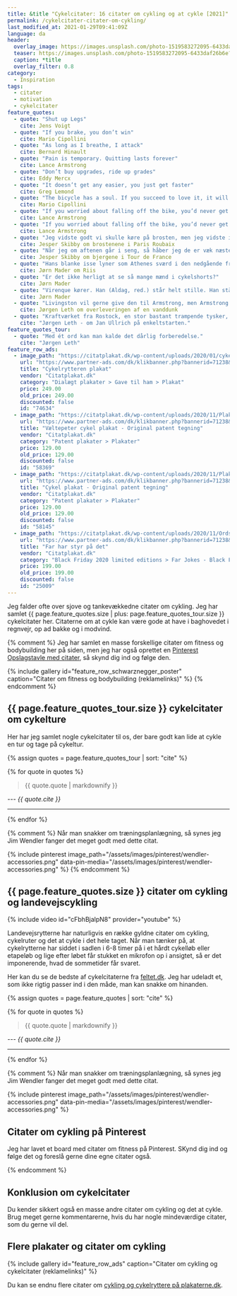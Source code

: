 ```yaml
---
title: &title "Cykelcitater: 16 citater om cykling og at cykle [2021]"
permalink: /cykelcitater-citater-om-cykling/
last_modified_at: 2021-01-29T09:41:09Z
language: da
header:
  overlay_image: https://images.unsplash.com/photo-1519583272095-6433daf26b6e?ixid=MXwxMjA3fDB8MHxwaG90by1wYWdlfHx8fGVufDB8fHw%3D&ixlib=rb-1.2.1&auto=format&fit=crop&w=1950&q=80
  teaser: https://images.unsplash.com/photo-1519583272095-6433daf26b6e?ixid=MXwxMjA3fDB8MHxwaG90by1wYWdlfHx8fGVufDB8fHw%3D&ixlib=rb-1.2.1&auto=format&fit=crop&w=400&q=80
  caption: *title
  overlay_filter: 0.8
category:
  - Inspiration
tags:
  - citater
  - motivation
  - cykelcitater
feature_quotes:
  - quote: "Shut up Legs"
    cite: Jens Voigt
  - quote: "If you brake, you don’t win"
    cite: Mario Cipollini
  - quote: "As long as I breathe, I attack"
    cite: Bernard Hinault 
  - quote: "Pain is temporary. Quitting lasts forever"
    cite: Lance Armstrong
  - quote: "Don’t buy upgrades, ride up grades"
    cite: Eddy Mercx
  - quote: "It doesn’t get any easier, you just get faster"
    cite: Greg Lemond
  - quote: "The bicycle has a soul. If you succeed to love it, it will give you emotions that you will never forget"
    cite: Mario Cipollini
  - quote: "If you worried about falling off the bike, you’d never get on"
    cite: Lance Armstrong
  - quote: "If you worried about falling off the bike, you’d never get on"
    cite: Lance Armstrong
  - quote: "Jeg vidste godt vi skulle køre på brosten, men jeg vidste ikke, de havde kylet dem ned fra en helikopter..."
    cite: Jesper Skibby om brostenene i Paris Roubaix
  - quote: "Når jeg om aftenen går i seng, så håber jeg de er væk næste morgen, men de er der sgu stadigvæk næste morgen..."
    cite: Jesper Skibby om bjergene i Tour de France
  - quote: "Hans blanke isse lyner som Athenes sværd i den nedgående franske aftensol"
    cite: Jørn Mader om Riis
  - quote: "Er det ikke herligt at se så mange mænd i cykelshorts?"
    cite: Jørn Mader
  - quote: "Virenque kører. Han (Aldag, red.) står helt stille. Han står stille som et tysk træ i Harzen"
    cite: Jørn Mader
  - quote: "Livingston vil gerne give den til Armstrong, men Armstrong vil hellere have den bagfra af Hamilton"
    cite: Jørgen Leth om overleveringen af en vanddunk
  - quote: "Kraftværket fra Rostock, en stor bastant trampende tysker, en torpedo, der skydes gennem luftrummet, en bombe af kraft, pløjer nærmest asfalten op, benene går som store stempler på den tyske maskine, en rullende bismarcksklump."
    cite: "Jørgen Leth - om Jan Ullrich på enkeltstarten." 
feature_quotes_tour:
  - quote: "Med ét ord kan man kalde det dårlig forberedelse."
    cite: "Jørgen Leth"
feature_row_ads:
  - image_path: "https://citatplakat.dk/wp-content/uploads/2020/01/cykelrytteren-plakaten-til-ham-eller-hende-der-cykler-i-klassisk-design.png"
    url: "https://www.partner-ads.com/dk/klikbanner.php?bannerid=71238&partnerid=28187&htmlurl=https://citatplakat.dk/gaveideer/gave-til-ham/cykelrytteren-plakat/"
    title: "Cykelrytteren plakat"
    vendor: "Citatplakat.dk"
    category: "Dialægt plakater > Gave til ham > Plakat"
    price: 249.00
    old_price: 249.00
    discounted: false
    id: "74634"
  - image_path: "https://citatplakat.dk/wp-content/uploads/2020/11/Plakat-med-tegning-af-cykel-PA10098.png"
    url: "https://www.partner-ads.com/dk/klikbanner.php?bannerid=71238&partnerid=28187&htmlurl=https://citatplakat.dk/plakater/vaeltepeter-cykel-patent-plakat/"
    title: "Væltepeter cykel plakat - Original patent tegning"
    vendor: "Citatplakat.dk"
    category: "Patent plakater > Plakater"
    price: 129.00
    old_price: 129.00
    discounted: false
    id: "58369"
  - image_path: "https://citatplakat.dk/wp-content/uploads/2020/11/Plakat-med-tegning-af-cykel-PA10072.png"
    url: "https://www.partner-ads.com/dk/klikbanner.php?bannerid=71238&partnerid=28187&htmlurl=https://citatplakat.dk/plakater/cykel-patent-plakat/"
    title: "Cykel plakat - Original patent tegning"
    vendor: "Citatplakat.dk"
    category: "Patent plakater > Plakater"
    price: 129.00
    old_price: 129.00
    discounted: false
    id: "58145"
  - image_path: "https://citatplakat.dk/wp-content/uploads/2020/11/Ordspil-plakat-cykelstyr-HI00054GR.png"
    url: "https://www.partner-ads.com/dk/klikbanner.php?bannerid=71238&partnerid=28187&htmlurl=https://citatplakat.dk/plakater/far-jokes/far-har-styr-paa-det/"
    title: "Far har styr på det"
    vendor: "Citatplakat.dk"
    category: "Black Friday 2020 limited editions > Far Jokes - Black Friday limited > Gave til far > Gavehit > Plakater > Plakater med far jokes"
    price: 199.00
    old_price: 199.00
    discounted: false
    id: "25009"
---
```


Jeg falder ofte over sjove og tankevækkedne citater om cykling. Jeg har samlet {{ page.feature_quotes.size | plus: page.feature_quotes_tour.size }} cykelcitater her. Citaterne om at cykle kan være gode at have i baghovedet i regnvejr, op ad bakke og i modvind.

{% comment %}
Jeg har samlet en masse forskellige citater om fitness og bodybuilding her på siden, men jeg har også oprettet en [Pinterest Opslagstavle med citater](https://pin.it/6VHPDcC), så skynd dig ind og følge den.

{% include gallery id="feature_row_schwarznegger_poster" caption="Citater om fitness og bodybuilding (reklamelinks)" %}
{% endcomment %}

## {{ page.feature_quotes_tour.size }} cykelcitater om cykelture

Her har jeg samlet nogle cykelcitater til os, der bare godt kan lide at cykle en tur og tage på cykeltur.

{% assign quotes = page.feature_quotes_tour | sort: "cite" %}

{% for quote in quotes %}
> {{ quote.quote | markdownify }}

--- <cite>{{ quote.cite }}</cite>

***
{% endfor %}

{% comment %}
Når man snakker om træningsplanlægning, så synes jeg Jim Wendler fanger det meget godt med dette citat.

{% include pinterest image_path="/assets/images/pinterest/wendler-accessories.png" data-pin-media="/assets/images/pinterest/wendler-accessories.png" %}
{% endcomment %}

## {{ page.feature_quotes.size }} citater om cykling og landevejscykling

{% include video id="cFbhBjalpN8" provider="youtube" %}

Landevejsrytterne har naturligvis en række gyldne citater om cykling, cykelruter og det at cykle i det hele taget. Når man tænker på, at cykelrytterne har siddet i sadlen i 6-8 timer på i et hårdt cykelløb eller etapeløb og lige efter løbet får stukket en mikrofon op i ansigtet, så er det imponerende, hvad de sommetider får svaret.

Her kan du se de bedste af cykelcitaterne fra [feltet.dk](https://www.feltet.dk/nyheder/top_15_over_de_bedste_cykelcitater/). Jeg har udeladt et, som ikke rigtig passer ind i den måde, man kan snakke om hinanden.

{% assign quotes = page.feature_quotes | sort: "cite" %}

{% for quote in quotes %}
> {{ quote.quote | markdownify }}

--- <cite>{{ quote.cite }}</cite>

***
{% endfor %}

{% comment %}
Når man snakker om træningsplanlægning, så synes jeg Jim Wendler fanger det meget godt med dette citat.

{% include pinterest image_path="/assets/images/pinterest/wendler-accessories.png" data-pin-media="/assets/images/pinterest/wendler-accessories.png" %}

## Citater om cykling på Pinterest

Jeg har lavet et board med citater om fitness på Pinterest. SKynd dig ind og følge det og foreslå gerne dine egne citater også.

<a data-pin-do="embedBoard" data-pin-lang="da" data-pin-board-width="600" data-pin-scale-height="400" data-pin-scale-width="115" href="https://www.pinterest.dk/motionsplan/tr%25C3%25A6ningscitater-citater-om-tr%25C3%25A6ning-og-motivation/"></a>
<script async defer src="//assets.pinterest.com/js/pinit.js"></script>
{% endcomment %}

## Konklusion om cykelcitater

Du kender sikkert også en masse andre citater om cykling og det at cykle. Brug meget gerne kommentarerne, hvis du har nogle mindeværdige citater, som du gerne vil del. 

## Flere plakater og citater om cykling

{% include gallery id="feature_row_ads" caption="Citater om cykling og cykelcitater (reklamelinks)" %}

Du kan se endnu flere citater om [cykling og cykelryttere på plakaterne.dk](https://www.plakaterne.dk/cykelrytter-cykling-plakater/).
